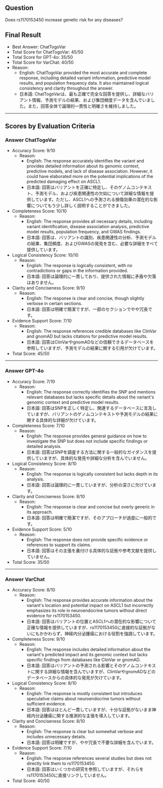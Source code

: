 ## Question

Does rs1170153450 increase genetic risk for any diseases?

## Final Result

- Best Answer: ChatTogoVar
- Total Score for ChatTogoVar: 45/50
- Total Score for GPT-4o: 35/50
- Total Score for VarChat: 40/50
- Reason:
  - English: ChatTogoVar provided the most accurate and complete response, including detailed variant information, predictive model results, and population frequency data. It also maintained logical consistency and clarity throughout the answer.
  - 日本語: ChatTogoVarは、最も正確で完全な回答を提供し、詳細なバリアント情報、予測モデルの結果、および集団頻度データを含んでいました。また、回答全体で論理的一貫性と明確さを維持しました。

---

## Scores by Evaluation Criteria

### Answer ChatTogoVar
- Accuracy Score: 9/10
  - Reason: 
    - English: The response accurately identifies the variant and provides detailed information about its genomic context, predictive models, and lack of disease association. However, it could have elaborated more on the potential implications of the predicted damaging effect on ASCL1.
    - 日本語: 回答はバリアントを正確に特定し、そのゲノムコンテキスト、予測モデル、および疾患関連性の欠如について詳細な情報を提供しています。ただし、ASCL1への予測される損傷効果の潜在的な影響についてもう少し詳しく説明することができました。
- Completeness Score: 10/10
  - Reason: 
    - English: The response provides all necessary details, including variant identification, disease association analysis, predictive model results, population frequency, and GWAS findings.
    - 日本語: 回答は、バリアントの識別、疾患関連性の分析、予測モデルの結果、集団頻度、およびGWASの発見を含む、必要な詳細をすべて提供しています。
- Logical Consistency Score: 10/10
  - Reason: 
    - English: The response is logically consistent, with no contradictions or gaps in the information provided.
    - 日本語: 回答は論理的に一貫しており、提供された情報に矛盾や欠落はありません。
- Clarity and Conciseness Score: 9/10
  - Reason: 
    - English: The response is clear and concise, though slightly verbose in certain sections.
    - 日本語: 回答は明確で簡潔ですが、一部のセクションでやや冗長です。
- Evidence Support Score: 7/10
  - Reason: 
    - English: The response references credible databases like ClinVar and gnomAD but lacks citations for predictive model results.
    - 日本語: 回答はClinVarやgnomADなどの信頼できるデータベースを参照していますが、予測モデルの結果に関する引用が欠けています。
- Total Score: 45/50

---

### Answer GPT-4o
- Accuracy Score: 7/10
  - Reason: 
    - English: The response correctly identifies the SNP and mentions relevant databases but lacks specific details about the variant's genomic context and predictive model results.
    - 日本語: 回答はSNPを正しく特定し、関連するデータベースに言及していますが、バリアントのゲノムコンテキストや予測モデルの結果に関する具体的な詳細が欠けています。
- Completeness Score: 7/10
  - Reason: 
    - English: The response provides general guidance on how to investigate the SNP but does not include specific findings or detailed analysis.
    - 日本語: 回答はSNPを調査する方法に関する一般的なガイダンスを提供していますが、具体的な発見や詳細な分析を含んでいません。
- Logical Consistency Score: 8/10
  - Reason: 
    - English: The response is logically consistent but lacks depth in its analysis.
    - 日本語: 回答は論理的に一貫していますが、分析の深さに欠けています。
- Clarity and Conciseness Score: 8/10
  - Reason: 
    - English: The response is clear and concise but overly generic in its approach.
    - 日本語: 回答は明確で簡潔ですが、そのアプローチが過度に一般的です。
- Evidence Support Score: 5/10
  - Reason: 
    - English: The response does not provide specific evidence or references to support its claims.
    - 日本語: 回答はその主張を裏付ける具体的な証拠や参考文献を提供していません。
- Total Score: 35/50

---

### Answer VarChat
- Accuracy Score: 8/10
  - Reason: 
    - English: The response provides accurate information about the variant's location and potential impact on ASCL1 but incorrectly emphasizes its role in neuroendocrine tumors without direct evidence for rs1170153450.
    - 日本語: 回答はバリアントの位置とASCL1への潜在的な影響について正確な情報を提供していますが、rs1170153450に直接的な証拠がないにもかかわらず、神経内分泌腫瘍における役割を強調しています。
- Completeness Score: 9/10
  - Reason: 
    - English: The response includes detailed information about the variant's predicted impact and its genomic context but lacks specific findings from databases like ClinVar or gnomAD.
    - 日本語: 回答はバリアントの予測される影響とそのゲノムコンテキストに関する詳細な情報を含んでいますが、ClinVarやgnomADなどのデータベースからの具体的な発見が欠けています。
- Logical Consistency Score: 8/10
  - Reason: 
    - English: The response is mostly consistent but introduces speculative claims about neuroendocrine tumors without sufficient evidence.
    - 日本語: 回答はほとんど一貫していますが、十分な証拠がないまま神経内分泌腫瘍に関する推測的な主張を導入しています。
- Clarity and Conciseness Score: 8/10
  - Reason: 
    - English: The response is clear but somewhat verbose and includes unnecessary details.
    - 日本語: 回答は明確ですが、やや冗長で不要な詳細を含んでいます。
- Evidence Support Score: 7/10
  - Reason: 
    - English: The response references several studies but does not directly link them to rs1170153450.
    - 日本語: 回答はいくつかの研究を参照していますが、それらをrs1170153450に直接リンクしていません。
- Total Score: 40/50
